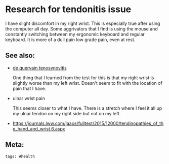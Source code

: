 # Research for tendonitis issue

I have slight discomfort in my right wrist. This is especially true after using
the computer all day. Some aggrivators that I find is using the mouse and
constantly switching between my ergonomic keyboard and regular keyboard. It is
more of a dull pain low grade pain, even at rest.

## See also:

- [de quervain tenosynovitis](https://www.mayoclinic.org/diseases-conditions/de-quervain-tenosynovitis/symptoms-causes/syc-20371332)

  One thing that I learned from the test for this is that my right wrist is
  slightly worse than my left wrist. Doesn't seem to fit with the location of
  pain that I have.

- ulnar wrist pain

  This seems closer to what I have. There is a stretch where I feel it all up my
  ulnar tendon on my right side but not on my left.

- https://journals.lww.com/jaaos/fulltext/2015/12000/tendinopathies_of_the_hand_and_wrist.6.aspx

## Meta:

    tags: #health
